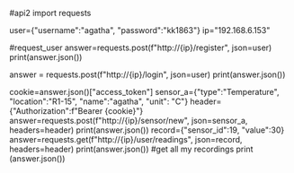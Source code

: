 #api2
import requests

user={"username":"agatha", "password":"kk1863"}
ip="192.168.6.153"

#request_user
answer=requests.post(f"http://{ip}/register", json=user)
print(answer.json())

answer = requests.post(f"http://{ip}/login", json=user)
print(answer.json())

cookie=answer.json()["access_token"]
sensor_a={"type":"Temperature", "location":"R1-15", "name":"agatha", "unit": "C"}
header={"Authorization":f"Bearer {cookie}"}
answer=requests.post(f"http://{ip}/sensor/new", json=sensor_a, headers=header)
print(answer.json())
record={"sensor_id":19, "value":30}
answer=requests.get(f"http://{ip}/user/readings", json=record, headers=header)
print(answer.json())
#get all my recordings
print (answer.json())
